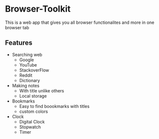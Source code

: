 
# Browser-Toolkit

This is a web app that gives you all browser 
functionalites and more in one browser tab

## Features

- Searching web
    - Google
    - YouTube
    - StackoverFlow
    - Reddit
    - Dictionary
- Making notes
    - With title unlike others
    - Local storage
- Bookmarks
    - Easy to find boookmarks with titles
    - custom colors
- Clock
    - Digital Clock
    - Stopwatch
    - Timer


